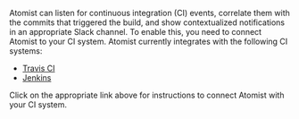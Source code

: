 Atomist can listen for continuous integration (CI) events, correlate
them with the commits that triggered the build, and show
contextualized notifications in an appropriate Slack channel.
To enable this, you need to connect Atomist to your CI system.
Atomist currently integrates with the following CI systems:

-   [Travis CI][travis]
-   [Jenkins][jenkins]

Click on the appropriate link above for instructions to connect
Atomist with your CI system.

[travis]: travis-ci.md (Atomist and Travis CI)
[jenkins]: jenkins.md (Atomist and Jenkins)
